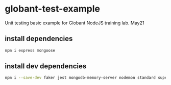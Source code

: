 # globant-test-example
Unit testing basic example for Globant NodeJS training lab. May21

## install dependencies

```bash
npm i express mongoose
```

## install dev dependencies

```bash
npm i --save-dev faker jest mongodb-memory-server nodemon standard supertest
```
